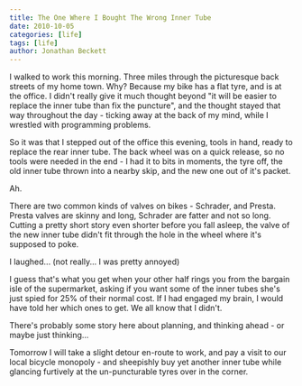 ```yaml
---
title: The One Where I Bought The Wrong Inner Tube
date: 2010-10-05
categories: [life]
tags: [life]
author: Jonathan Beckett
---
```


I walked to work this morning. Three miles through the picturesque back streets of my home town. Why? Because my bike has a flat tyre, and is at the office. I didn't really give it much thought beyond "it will be easier to replace the inner tube than fix the puncture", and the thought stayed that way throughout the day - ticking away at the back of my mind, while I wrestled with programming problems.

So it was that I stepped out of the office this evening, tools in hand, ready to replace the rear inner tube. The back wheel was on a quick release, so no tools were needed in the end - I had it to bits in moments, the tyre off, the old inner tube thrown into a nearby skip, and the new one out of it's packet.

Ah.

There are two common kinds of valves on bikes - Schrader, and Presta. Presta valves are skinny and long, Schrader are fatter and not so long. Cutting a pretty short story even shorter before you fall asleep, the valve of the new inner tube didn't fit through the hole in the wheel where it's supposed to poke.

I laughed... (not really... I was pretty annoyed)

I guess that's what you get when your other half rings you from the bargain isle of the supermarket, asking if you want some of the inner tubes she's just spied for 25% of their normal cost. If I had engaged my brain, I would have told her which ones to get. We all know that I didn't.

There's probably some story here about planning, and thinking ahead - or maybe just thinking...

Tomorrow I will take a slight detour en-route to work, and pay a visit to our local bicycle monopoly - and sheepishly buy yet another inner tube while glancing furtively at the un-puncturable tyres over in the corner.